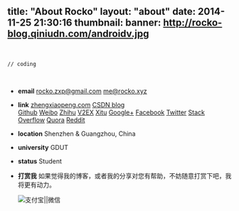 title: "About Rocko"
layout: "about"
date: 2014-11-25 21:30:16
thumbnail: 
banner: http://rocko-blog.qiniudn.com/androidv.jpg
---
 
<br/>

``` wtf
// coding
```
  

<br/>

- <i class="fa fa-envelope"></i> **email** 
 [rocko.zxp@gmail.com](mailto:rocko.zxp@gmail.com)
 [me@rocko.xyz](mailto:me@rocko.xyz)   

- <i class="fa fa-link"></i>  **link** 
 [zhengxiaopeng.com](http://zhengxiaopeng.com) <i class="fa fa-times"></i>
 [CSDN blog](http://blog.csdn.net/bbld_)  
 [Github](https://github.com/zhengxiaopeng)
 [Weibo](http://weibo.com/678662430)
 [Zhihu](http://www.zhihu.com/people/rocko)
 [V2EX](http://v2ex.com/member/Rocko)
 [Xitu](https://xitu.io/466)
 [Google+](https://plus.google.com/101915236087672094434)
 [Facebook](https://www.facebook.com/zhengxiaopeng.china)
 [Twitter](https://twitter.com/rocko_zxp)
 [Stack Overflow](http://stackoverflow.com/users/4694825/rocko)
 [Quora](http://www.quora.com/Rocko-ZZ)
 [Reddit](https://www.reddit.com/user/RockoZZ/)


- <i class="fa fa-map-marker"></i> **location** 
 Shenzhen & Guangzhou, China

- <i class="fa fa-graduation-cap"></i> **university** 
 GDUT

- <i class="fa fa-user"></i> **status** 
 Student

- <i class="fa fa-credit-card"></i> **打赏我**
	如果觉得我的博客，或者我的分享对您有帮助，不妨随意打赏下吧，我将更有动力。
	
	![支付宝||微信](http://rocko-blog.qiniudn.com/zhifubao_weixin.jpg?imageView2/2/w/800/h/400/q/100)
